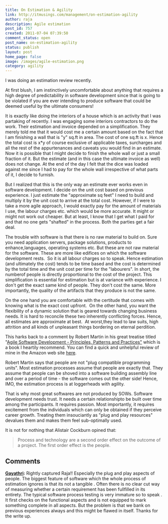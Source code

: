 ```yaml
---
title: On Estimation & Agility
link: http://itmusings.com/management/on-estimation-agility
author: raja
description: Agile estimation
post_id: 757
created: 2011-07-04 07:39:50
comment_status: open
post_name: on-estimation-agility
status: publish
layout: post
home_page: false
image: /images/agile-estimation.png
category: agility
---
```



I was doing an estimation review recently.

At first blush, I am instinctively uncomfortable about anything that requires a high degree of predictability in software development since that is going to be violated if you are ever intending to produce software that could be deemed useful by the ultimate consumers!

It is exactly like doing the interiors of a house which is an activity that I was partaking of recently. I was engaging some interiors contractors to do the work. Their estimation and invoice depended on a simplification. They merely told me that it would cost me a certain amount based on the fact that I am finishing a wall that is "y" sq.ft in area. The cost of one sq.ft is x. Hence the total cost is x*y of course exclusive of applicable taxes, surcharges and all the rest of the appurtenances and caveats you would find in an estimate. Now it is possible that I might decide to finish the whole wall or just a small fraction of it. But the estimate (and in this case the ultimate invoice as well) does not change. At the end of the day I felt that the dice was loaded against me since I had to pay for the whole wall irrespective of what parts of it, I decide to furnish.

But I realized that this is the only way an estimate ever works even in software development. I decide on the unit cost based on previous experience. I just estimate the "approximate sq feet" I need to build and multiply it by the unit cost to arrive at the total cost. However, if I were to take a more agile approach, I would exactly pay for the amount of materials I use, the labour charges etc. which would be more accurate. It might or might not work out cheaper. But at least, I know that I get what I paid for and that no one gets "shafted" in the process. Both the parties get a fair deal.

The trouble with software is that there is no raw material to build on. Sure you need application servers, package solutions, products to enhance,languages, operating systems etc. But these are not raw material for the software. These are more like edifices on which the software development rests.  So it is all labour charges so to speak. Hence estimation (and ultimately the cost) tends to be time based and the cost is determined by the total time and the unit cost per time for the "labourers". In short, the numberof people is directly proportional to the cost of the project. This simplification is essential for estimation but is at variance with experience. I don't get the exact same kind of people. They don't cost the same. More importantly, the quality of the artifacts that they produce is not the same.

On the one hand you are comfortable with the certitude that comes with knowing what is the exact cost upfront.  On the other hand, you want the flexibility of a dynamic solution that is geared towards changing business needs. It is hard to reconcile these two inherently conflicting forces. Hence, all estimates are approximate at best.  At worst,they lead to law suits, high attrition and all kinds of unpleasant things bordering on eternal perdition.

This harks back to a comment by Robert Martin in his great treatise titled "[Agile Software Development - Principles, Patterns and Practices"](http://www.amazon.com/Software-Development-Principles-Patterns-Practices/dp/0135974445) which is a book I heartily recommend. You can find a quick and unhelpful review of mine in the Amazon web site [here](http://www.amazon.com/review/R37SYCKQ91FCOK/ref=cm_cr_rdp_perm).

Robert Martin says that people are not "plug compatible programming units". Most estimation processes assume that people are exactly that. They assume that people can be shoved into a software building assembly line and over a period of time - the software comes out the other side! Hence, IMO, the estimation process is at loggerheads with agility.

That is why most great softwares are not produced by SOWs. Software development needs trust. It needs a certain relationshipto be built over time among the participants. It requires passion. Most importantly, it requires excitement from the individuals which can only be obtained if they perceive career growth. Treating them insouciantly as "plug and play resources" devalues them and makes them feel sub-optimally used.

It is not for nothing that Alistair Cockburn opined that:

> Process and technology are a second order effect on the outcome of a project. The first order effect is the people.

## Comments

**[Gayathri](#2128 "2012-09-24 06:12:52"):** Rightly captured Raja!! Especially the plug and play aspects of people. The biggest feature of software which the whole process of estimation ignores is that its not a tangible . Often there is no clear cut way of measuring whether a certain requirement has been fullfilled in its entirety. The typical software process testing is very immature so to speak . It first checks on the functional aspects and is not equipped to mark something complete in all aspects. But the problem is that we bank on previous experiences always and this might be flawed in itself. Thanks for the write up.

